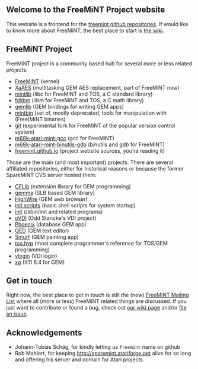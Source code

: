 ## Welcome to the FreeMiNT Project website

This website is a frontend for the [freemint github repositories](https://github.com/freemint). If would like to know more about FreeMiNT, the best place to start is [the wiki](https://github.com/freemint/freemint/wiki).

## FreeMiNT Project

FreeMiNT project is a community based hub for several more or less related projects:

- [FreeMiNT](https://github.com/freemint/freemint) (kernel)
- [XaAES](https://github.com/freemint/freemint/tree/master/xaaes) (multitasking GEM AES replacement, part of FreeMiNT now)
- [mintlib](https://github.com/freemint/mintlib) (libc for FreeMiNT and TOS, a C standard library)
- [fdlibm](https://github.com/freemint/fdlibm) (libm for FreeMiNT and TOS, a C math library)
- [gemlib](https://github.com/freemint/lib/tree/master/gemlib) (GEM bindings for writing GEM apps)
- [mintbin](https://github.com/freemint/mintbin) (set of, mostly deprecated, tools for manipulation with (Free)MiNT binaries)
- [git](https://github.com/freemint/git) (experimental fork for FreeMiNT of the popular version control system)
- [m68k-atari-mint-gcc](https://github.com/freemint/m68k-atari-mint-gcc) (gcc for FreeMiNT)
- [m68k-atari-mint-binutils-gdb](https://github.com/freemint/m68k-atari-mint-binutils-gdb) (binutils and gdb for FreeMiNT)
- [freemint.github.io](https://github.com/freemint/freemint.github.io) (project website sources, you're reading it)

Those are the main (and most important) projects. There are several affiliated repositories, either for historical reasons or because the former SpareMiNT CVS server hosted them:

- [CFLib](https://github.com/freemint/lib/tree/master/cflib) (extension library for GEM programming)
- [gemma](https://github.com/freemint/lib/tree/master/gemma) (SLB based GEM library)
- [HighWire](https://github.com/freemint/highwire) (GEM web browser)
- [init scripts](https://github.com/freemint/initscripts) (basic shell scripts for system startup)
- [init](https://github.com/freemint/mintinit) (/sbin/init and related programs)
- [oVDI](https://github.com/freemint/ovdi) (Odd Stancke's VDI project)
- [Phoenix](https://github.com/freemint/phoenix) (database GEM app)
- [QED](https://github.com/freemint/qed) (GEM text editor)
- [Smurf](https://github.com/freemint/smurf) (GEM painting app)
- [tos.hyp](https://github.com/freemint/tos.hyp) (most complete programmer's reference for TOS/GEM programming)
- [vlogin](https://github.com/freemint/vlogin) (VDI login)
- [xg](https://github.com/freemint/xg) (X11 6.4 for GEM)

## Get in touch

Right now, the best place to get in touch is still the (new) [FreeMiNT Mailing List](http://mail.atariforge.org/mailman/listinfo/freemint-list) where all (more or less) FreeMiNT related things are discussed. If you just want to contribute or found a bug, check out [our wiki page](https://github.com/freemint/freemint/wiki/Newcomer%27s-corner#contributing) and/or [file an issue](https://github.com/freemint/freemint/issues).

## Acknowledgements

- Johann-Tobias Schäg, for kindly letting us `freemint` name on github
- Rob Mahlert, for keeping http://sparemint.atariforge.net alive for so long and offering his server and domain for Atari projects
